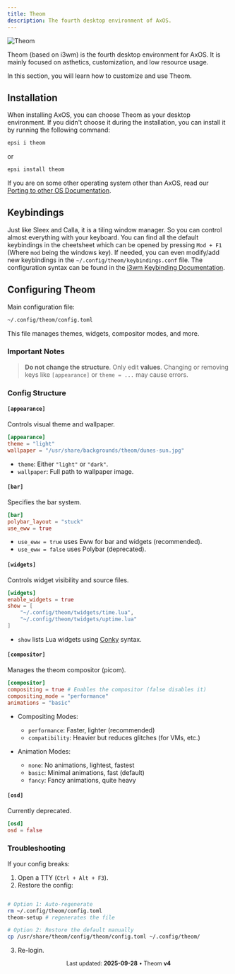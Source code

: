 ```yaml
---
title: Theom
description: The fourth desktop environment of AxOS.
---
```


![Theom](/docs/assets/desktops/theom4.png)

Theom (based on i3wm) is the fourth desktop environment for AxOS. It is mainly focused on asthetics, customization, and low resource usage.

In this section, you will learn how to customize and use Theom.

## Installation

When installing AxOS, you can choose Theom as your desktop environment. If you didn't choose it during the installation, you can install it by running the following command:

```bash
epsi i theom
```

or

```bash
epsi install theom
```

If you are on some other operating system other than AxOS, read our [Porting to other OS Documentation](https://github.com/AxOS-project/Theom/wiki/Porting-to-other-OS).

## Keybindings

Just like Sleex and Calla, it is a tiling window manager. So you can control almost everything with your keyboard. You can find all the default keybindings in the cheetsheet which can be opened by pressing `Mod + F1` (Where `mod` being the windows key). If needed, you can even modify/add new keybindings in the `~/.config/theom/keybindings.conf` file. The configuration syntax can be found in the [i3wm Keybinding Documentation](https://i3wm.org/docs/userguide.html#keybindings).

## Configuring Theom

Main configuration file:

```bash
~/.config/theom/config.toml
```

This file manages themes, widgets, compositor modes, and more.

### Important Notes

> **Do not change the structure**. Only edit **values**. Changing or removing keys like `[appearance]` or `theme = ...` may cause errors.

### Config Structure

#### `[appearance]`

Controls visual theme and wallpaper.

```toml
[appearance]
theme = "light"
wallpaper = "/usr/share/backgrounds/theom/dunes-sun.jpg"
```

- `theme`: Either `"light"` or `"dark"`.
- `wallpaper`: Full path to wallpaper image.

#### `[bar]`

Specifies the bar system.

```toml
[bar]
polybar_layout = "stuck"
use_eww = true
```

- `use_eww = true` uses Eww for bar and widgets (recommended).
- `use_eww = false` uses Polybar (deprecated).

#### `[widgets]`

Controls widget visibility and source files.

```toml
[widgets]
enable_widgets = true
show = [
    "~/.config/theom/twidgets/time.lua",
    "~/.config/theom/twidgets/uptime.lua"
]
```

- `show` lists Lua widgets using [Conky](https://github.com/brndnmtthws/conky) syntax.

#### `[compositor]`

Manages the theom compositor (picom).

```toml
[compositor]
compositing = true # Enables the compositor (false disables it)
compositing_mode = "performance"
animations = "basic"
```

- Compositing Modes:

  - `performance`: Faster, lighter (recommended)
  - `compatibility`: Heavier but reduces glitches (for VMs, etc.)

- Animation Modes:

  - `none`: No animations, lightest, fastest
  - `basic`: Minimal animations, fast (default)
  - `fancy`: Fancy animations, quite heavy

#### `[osd]`

Currently deprecated.

```toml
[osd]
osd = false
```

### Troubleshooting

If your config breaks:

1. Open a TTY (`Ctrl + Alt + F3`).
2. Restore the config:

```bash

# Option 1: Auto-regenerate
rm ~/.config/theom/config.toml
theom-setup # regenerates the file

# Option 2: Restore the default manually
cp /usr/share/theom/config/theom/config.toml ~/.config/theom/
```

3. Re-login.

<p style="font-size: 0.9em; text-align: center;">
  Last updated: <strong>2025-09-28</strong> • Theom <strong>v4</strong>
</p>
